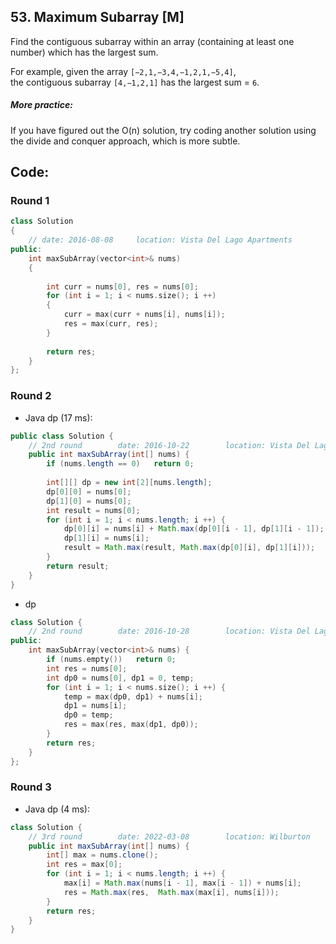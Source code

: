 ## 53. Maximum Subarray [M]
Find the contiguous subarray within an array (containing at least one number) which has the largest sum.

For example, given the array `[−2,1,−3,4,−1,2,1,−5,4]`,   
the contiguous subarray `[4,−1,2,1]` has the largest sum = `6`.

##### More practice:
If you have figured out the O(n) solution, try coding another solution using the divide and conquer approach, which is more subtle.

## Code:
### Round 1
```c++
class Solution 
{
    // date: 2016-08-08     location: Vista Del Lago Apartments
public:
    int maxSubArray(vector<int>& nums) 
    {
        
        int curr = nums[0], res = nums[0];
        for (int i = 1; i < nums.size(); i ++)
        {
            curr = max(curr + nums[i], nums[i]);
            res = max(curr, res);
        }
        
        return res;
    }
};
```

### Round 2
- Java dp (17 ms):
```java
public class Solution {
    // 2nd round        date: 2016-10-22        location: Vista Del Lago III Apartement
    public int maxSubArray(int[] nums) {
        if (nums.length == 0)   return 0;
        
        int[][] dp = new int[2][nums.length];
        dp[0][0] = nums[0];
        dp[1][0] = nums[0];
        int result = nums[0];
        for (int i = 1; i < nums.length; i ++) {
            dp[0][i] = nums[i] + Math.max(dp[0][i - 1], dp[1][i - 1]);
            dp[1][i] = nums[i];
            result = Math.max(result, Math.max(dp[0][i], dp[1][i]));
        }
        return result;
    }
}
```

- dp
```c++
class Solution {
    // 2nd round        date: 2016-10-28        location: Vista Del Lago III 
public:
    int maxSubArray(vector<int>& nums) {
        if (nums.empty())   return 0;
        int res = nums[0];
        int dp0 = nums[0], dp1 = 0, temp;
        for (int i = 1; i < nums.size(); i ++) {
            temp = max(dp0, dp1) + nums[i];
            dp1 = nums[i];
            dp0 = temp;
            res = max(res, max(dp1, dp0));
        }
        return res;
    }
};
```

### Round 3
- Java dp (4 ms):
```java
class Solution {
    // 3rd round        date: 2022-03-08        location: Wilburton
    public int maxSubArray(int[] nums) {
        int[] max = nums.clone();
        int res = max[0];
        for (int i = 1; i < nums.length; i ++) {
            max[i] = Math.max(nums[i - 1], max[i - 1]) + nums[i];
            res = Math.max(res,  Math.max(max[i], nums[i]));
        }
        return res;
    }
}
```
